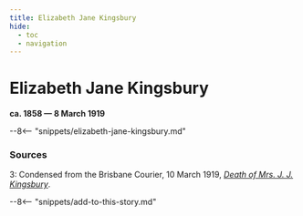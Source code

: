 ```yaml
---
title: Elizabeth Jane Kingsbury
hide:
  - toc
  - navigation 
---
```


# Elizabeth Jane Kingsbury

**ca. 1858 — 8 March 1919**

--8<-- "snippets/elizabeth-jane-kingsbury.md"

### Sources 

3: Condensed from the Brisbane Courier, 10 March 1919, *[Death of Mrs. J. J. Kingsbury](https://trove.nla.gov.au/newspaper/article/20260757)*.


--8<-- "snippets/add-to-this-story.md"